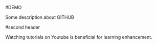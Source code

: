 #DEMO

Some description about GITHUB

#second header

Watching tutorials on Youtube is beneficial for learning enhancement.

